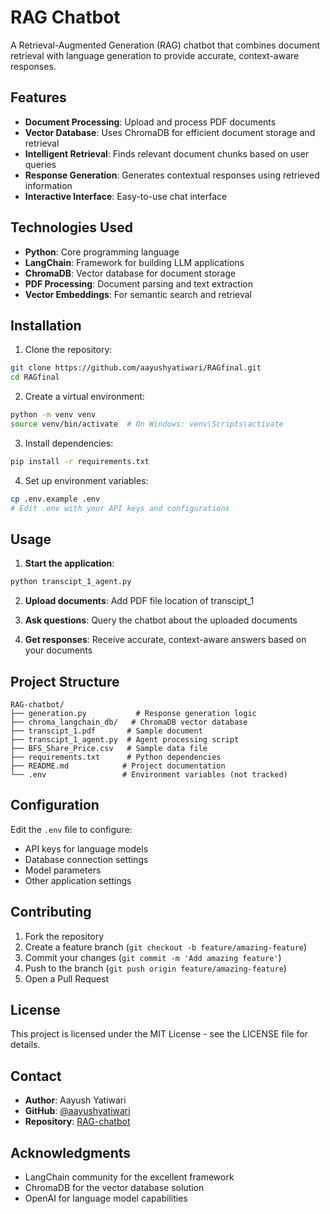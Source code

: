 # RAG Chatbot

A Retrieval-Augmented Generation (RAG) chatbot that combines document retrieval with language generation to provide accurate, context-aware responses.

## Features

- **Document Processing**: Upload and process PDF documents
- **Vector Database**: Uses ChromaDB for efficient document storage and retrieval
- **Intelligent Retrieval**: Finds relevant document chunks based on user queries
- **Response Generation**: Generates contextual responses using retrieved information
- **Interactive Interface**: Easy-to-use chat interface

## Technologies Used

- **Python**: Core programming language
- **LangChain**: Framework for building LLM applications
- **ChromaDB**: Vector database for document storage
- **PDF Processing**: Document parsing and text extraction
- **Vector Embeddings**: For semantic search and retrieval

## Installation

1. Clone the repository:
```bash
git clone https://github.com/aayushyatiwari/RAGfinal.git
cd RAGfinal
```

2. Create a virtual environment:
```bash
python -m venv venv
source venv/bin/activate  # On Windows: venv\Scripts\activate
```

3. Install dependencies:
```bash
pip install -r requirements.txt
```

4. Set up environment variables:
```bash
cp .env.example .env
# Edit .env with your API keys and configurations
```

## Usage

1. **Start the application**:
```bash
python transcipt_1_agent.py
```

2. **Upload documents**: Add PDF file location of transcipt_1

3. **Ask questions**: Query the chatbot about the uploaded documents

4. **Get responses**: Receive accurate, context-aware answers based on your documents

## Project Structure

```
RAG-chatbot/
├── generation.py           # Response generation logic
├── chroma_langchain_db/   # ChromaDB vector database
├── transcipt_1.pdf       # Sample document
├── transcipt_1_agent.py  # Agent processing script
├── BFS_Share_Price.csv   # Sample data file
├── requirements.txt      # Python dependencies
├── README.md            # Project documentation
└── .env                 # Environment variables (not tracked)
```

## Configuration

Edit the `.env` file to configure:
- API keys for language models
- Database connection settings
- Model parameters
- Other application settings

## Contributing

1. Fork the repository
2. Create a feature branch (`git checkout -b feature/amazing-feature`)
3. Commit your changes (`git commit -m 'Add amazing feature'`)
4. Push to the branch (`git push origin feature/amazing-feature`)
5. Open a Pull Request

## License

This project is licensed under the MIT License - see the LICENSE file for details.

## Contact

- **Author**: Aayush Yatiwari
- **GitHub**: [@aayushyatiwari](https://github.com/aayushyatiwari)
- **Repository**: [RAG-chatbot](https://github.com/aayushyatiwari/RAG-chatbot)

## Acknowledgments

- LangChain community for the excellent framework
- ChromaDB for the vector database solution
- OpenAI for language model capabilities
